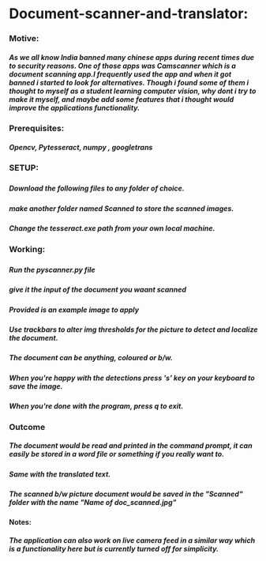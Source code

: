 # Document-scanner-and-translator:
### Motive:
##### As we all know India banned many chinese apps during recent times due to security reasons. One of those apps was Camscanner which is a document scanning app.I frequently used the app and when it got banned i started to look for alternatives. Though i found some of them i thought to myself as a student learning computer vision, why dont i try to make it myself, and maybe add some features that i thought would improve the applications functionality.

### Prerequisites:
##### Opencv, Pytesseract, numpy , googletrans 

###

### SETUP:
#####    
##### Download the following files to any folder of choice.
##### make another folder named Scanned to store the scanned images.
##### Change the tesseract.exe path from your own local machine.
###    

### Working:
#####     
##### Run the pyscanner.py file
##### give it the input of the document you waant scanned
##### Provided is an example image to apply
##### Use trackbars to alter img thresholds for the picture to detect and localize the document.
##### The document can be anything, coloured or b/w.
##### When you're happy with the detections press 's' key on your keyboard to save the image.
##### When you're done with the program, press q to exit.
###

### Outcome
##### The document would be read and printed in the command prompt, it can easily be stored in a word file or something if you really want to.
##### Same with the translated text.
##### The scanned b/w picture document would be saved in the "Scanned" folder with the name "Name of doc_scanned.jpg"

#### Notes:
##### The application can also work on live camera feed in a similar way which is a functionality here but is currently turned off for simplicity.
